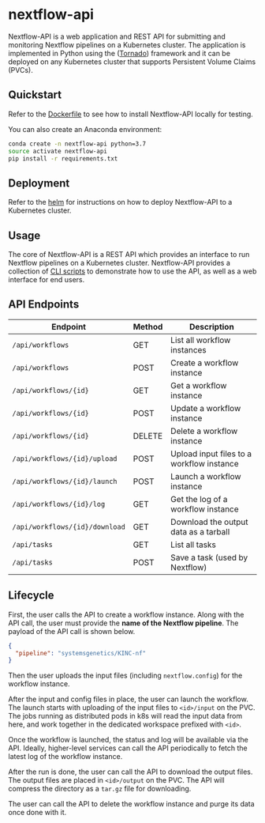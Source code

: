 # nextflow-api

Nextflow-API is a web application and REST API for submitting and monitoring Nextflow pipelines on a Kubernetes cluster. The application is implemented in Python using the ([Tornado](https://www.tornadoweb.org/en/stable/)) framework and it can be deployed on any Kubernetes cluster that supports Persistent Volume Claims (PVCs).

## Quickstart

Refer to the [Dockerfile](docker/Dockerfile) to see how to install Nextflow-API locally for testing.

You can also create an Anaconda environment:
```bash
conda create -n nextflow-api python=3.7
source activate nextflow-api
pip install -r requirements.txt
```

## Deployment

Refer to the [helm](helm/README.md) for instructions on how to deploy Nextflow-API to a Kubernetes cluster.

## Usage

The core of Nextflow-API is a REST API which provides an interface to run Nextflow pipelines on a Kubernetes cluster. Nextflow-API provides a collection of [CLI scripts](cli) to demonstrate how to use the API, as well as a web interface for end users.

## API Endpoints

| Endpoint                       | Method | Description                                 |
|--------------------------------|--------|---------------------------------------------|
| `/api/workflows`               | GET    | List all workflow instances                 |
| `/api/workflows`               | POST   | Create a workflow instance                  |
| `/api/workflows/{id}`          | GET    | Get a workflow instance                     |
| `/api/workflows/{id}`          | POST   | Update a workflow instance                  |
| `/api/workflows/{id}`          | DELETE | Delete a workflow instance                  |
| `/api/workflows/{id}/upload`   | POST   | Upload input files to a workflow instance   |
| `/api/workflows/{id}/launch`   | POST   | Launch a workflow instance                  |
| `/api/workflows/{id}/log`      | GET    | Get the log of a workflow instance          |
| `/api/workflows/{id}/download` | GET    | Download the output data as a tarball       |
| `/api/tasks`                   | GET    | List all tasks                              |
| `/api/tasks`                   | POST   | Save a task (used by Nextflow)              |

## Lifecycle

First, the user calls the API to create a workflow instance. Along with the API call, the user must provide the __name of the Nextflow pipeline__. The payload of the API call is shown below.

```json
{
  "pipeline": "systemsgenetics/KINC-nf"
}
```

Then the user uploads the input files (including `nextflow.config`) for the workflow instance.

After the input and config files in place, the user can launch the workflow. The launch starts with uploading of the input files to `<id>/input` on the PVC. The jobs running as distributed pods in k8s will read the input data from here, and work together in the dedicated workspace prefixed with `<id>`.

Once the workflow is launched, the status and log will be available via the API. Ideally, higher-level services can call the API periodically to fetch the latest log of the workflow instance.

After the run is done, the user can call the API to download the output files. The output files are placed in `<id>/output` on the PVC. The API will compress the directory as a `tar.gz` file for downloading.

The user can call the API to delete the workflow instance and purge its data once done with it.
